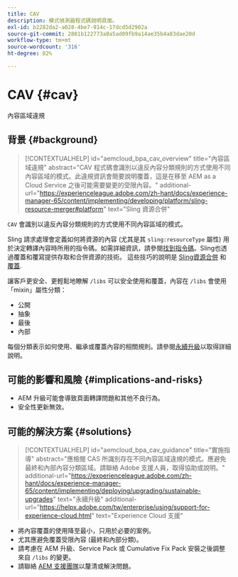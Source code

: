 ```yaml
---
title: CAV
description: 模式偵測器程式碼說明頁面。
exl-id: b2282da2-a028-4be7-914c-17dcd5d2902a
source-git-commit: 2881b122773a8a5ad09fb9a14ae35b4a83dae20d
workflow-type: tm+mt
source-wordcount: '316'
ht-degree: 82%

---
```


# CAV {#cav}

內容區域違規

## 背景 {#background}

>[!CONTEXTUALHELP]
>id="aemcloud_bpa_cav_overview"
>title="內容區域違規"
>abstract="CAV 程式碼會識別以違反內容分類規則的方式使用不同內容區域的模式。此違規資訊會簡要說明覆蓋，這是在移至 AEM as a Cloud Service 之後可能需要變更的受限內容。"
>additional-url="https://experienceleague.adobe.com/zh-hant/docs/experience-manager-65/content/implementing/developing/platform/sling-resource-merger#platform" text="Sling 資源合併"

`CAV` 會識別以違反內容分類規則的方式使用不同內容區域的模式。

Sling 請求處理會定義如何將資源的內容 (尤其是其 `sling:resourceType` 屬性) 用於決定轉譯內容時所用的指令碼。如需詳細資訊，請參閱[找到指令碼](https://experienceleague.adobe.com/zh-hant/docs/experience-manager-65/content/implementing/developing/introduction/the-basics#locating-the-script)。Sling也透過覆蓋和覆寫提供存取和合併資源的技術。 這些技巧的說明是 [Sling資源合併](https://experienceleague.adobe.com/zh-hant/docs/experience-manager-65/content/implementing/developing/platform/sling-resource-merger) 和 [覆蓋](https://experienceleague.adobe.com/zh-hant/docs/experience-manager-65/content/implementing/developing/platform/overlays).

讓客戶更安全、更輕鬆地瞭解 `/libs` 可以安全使用和覆蓋，內容在 `/libs` 會使用「mixin」屬性分類：

* 公開
* 抽象
* 最後
* 內部

每個分類表示如何使用、繼承或覆蓋內容的相關規則。請參閱[永續升級](https://experienceleague.adobe.com/zh-hant/docs/experience-manager-65/content/implementing/deploying/upgrading/sustainable-upgrades)以取得詳細說明。

## 可能的影響和風險 {#implications-and-risks}

* AEM 升級可能會導致頁面轉譯問題和其他不良行為。
* 安全性更新無效。

## 可能的解決方案 {#solutions}

>[!CONTEXTUALHELP]
>id="aemcloud_bpa_cav_guidance"
>title="實施指導"
>abstract="應檢閱 CAS 所識別存在不同內容區域違規的模式。應避免最終和內部內容分類區域。請聯絡 Adobe 支援人員，取得協助或說明。"
>additional-url="https://experienceleague.adobe.com/zh-hant/docs/experience-manager-65/content/implementing/deploying/upgrading/sustainable-upgrades" text="永續升級"
>additional-url="https://helpx.adobe.com/tw/enterprise/using/support-for-experience-cloud.html" text="Experience Cloud 支援"

* 將內容覆蓋的使用降至最小，只用於必要的案例。
* 尤其應避免覆蓋受限內容 (最終和內部分類)。
* 請考慮在 AEM 升級、Service Pack 或 Cumulative Fix Pack 安裝之後調整來自 `/libs` 的變更。
* 請聯絡 [AEM 支援團隊](https://helpx.adobe.com/tw/enterprise/using/support-for-experience-cloud.html)以釐清或解決問題。
